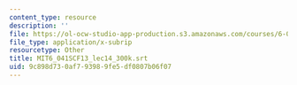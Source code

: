 ```yaml
---
content_type: resource
description: ''
file: https://ol-ocw-studio-app-production.s3.amazonaws.com/courses/6-041sc-probabilistic-systems-analysis-and-applied-probability-fall-2013/9c898d730af793989fe5df0807b06f07_MIT6_041SCF13_lec14_300k.srt
file_type: application/x-subrip
resourcetype: Other
title: MIT6_041SCF13_lec14_300k.srt
uid: 9c898d73-0af7-9398-9fe5-df0807b06f07
---
```

